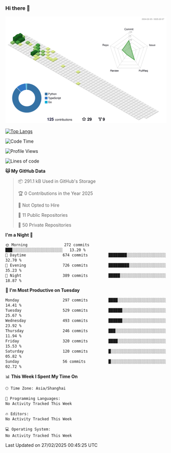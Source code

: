 ### Hi there 👋

![](./profile-3d-contrib/profile-green-animate.svg)

 

[![Top Langs](https://github-readme-stats.vercel.app/api/top-langs/?username=fly2tomato)](https://github.com/anuraghazra/github-readme-stats)


 

<!--START_SECTION:waka-->
![Code Time](http://img.shields.io/badge/Code%20Time-5%20hrs%2042%20mins-blue)

![Profile Views](http://img.shields.io/badge/Profile%20Views-0-blue)

![Lines of code](https://img.shields.io/badge/From%20Hello%20World%20I%27ve%20Written-520.4%20thousand%20lines%20of%20code-blue)

**🐱 My GitHub Data** 

> 📦 291.1 kB Used in GitHub's Storage 
 > 
> 🏆 0 Contributions in the Year 2025
 > 
> 🚫 Not Opted to Hire
 > 
> 📜 11 Public Repositories 
 > 
> 🔑 50 Private Repositories 
 > 
**I'm a Night 🦉** 

```text
🌞 Morning                272 commits         ███░░░░░░░░░░░░░░░░░░░░░░   13.20 % 
🌆 Daytime                674 commits         ████████░░░░░░░░░░░░░░░░░   32.70 % 
🌃 Evening                726 commits         █████████░░░░░░░░░░░░░░░░   35.23 % 
🌙 Night                  389 commits         █████░░░░░░░░░░░░░░░░░░░░   18.87 % 
```
📅 **I'm Most Productive on Tuesday** 

```text
Monday                   297 commits         ████░░░░░░░░░░░░░░░░░░░░░   14.41 % 
Tuesday                  529 commits         ██████░░░░░░░░░░░░░░░░░░░   25.67 % 
Wednesday                493 commits         ██████░░░░░░░░░░░░░░░░░░░   23.92 % 
Thursday                 246 commits         ███░░░░░░░░░░░░░░░░░░░░░░   11.94 % 
Friday                   320 commits         ████░░░░░░░░░░░░░░░░░░░░░   15.53 % 
Saturday                 120 commits         █░░░░░░░░░░░░░░░░░░░░░░░░   05.82 % 
Sunday                   56 commits          █░░░░░░░░░░░░░░░░░░░░░░░░   02.72 % 
```


📊 **This Week I Spent My Time On** 

```text
🕑︎ Time Zone: Asia/Shanghai

💬 Programming Languages: 
No Activity Tracked This Week

🔥 Editors: 
No Activity Tracked This Week

💻 Operating System: 
No Activity Tracked This Week
```


 Last Updated on 27/02/2025 00:45:25 UTC
<!--END_SECTION:waka-->
